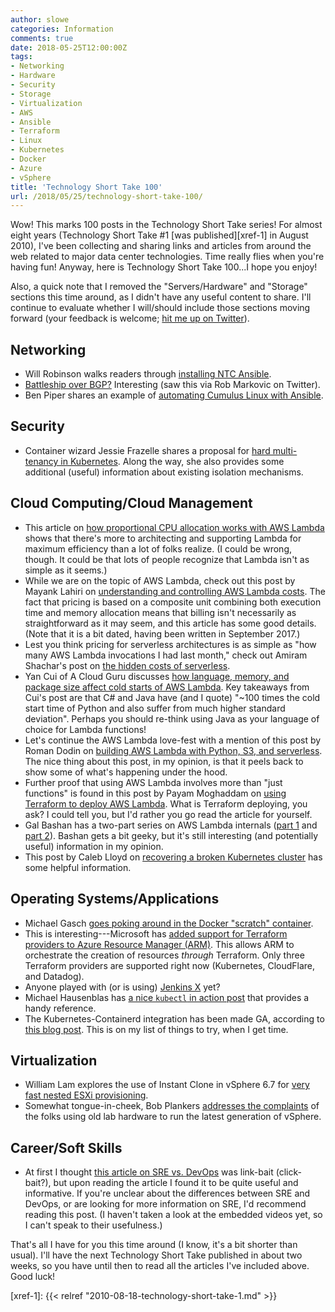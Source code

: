 ```yaml
---
author: slowe
categories: Information
comments: true
date: 2018-05-25T12:00:00Z
tags:
- Networking
- Hardware
- Security
- Storage
- Virtualization
- AWS
- Ansible
- Terraform
- Linux
- Kubernetes
- Docker
- Azure
- vSphere
title: 'Technology Short Take 100'
url: /2018/05/25/technology-short-take-100/
---
```


Wow! This marks 100 posts in the Technology Short Take series! For almost eight years (Technology Short Take #1 [was published][xref-1] in August 2010), I've been collecting and sharing links and articles from around the web related to major data center technologies. Time really flies when you're having fun! Anyway, here is Technology Short Take 100...I hope you enjoy!<!--more-->

Also, a quick note that I removed the "Servers/Hardware" and "Storage" sections this time around, as I didn't have any useful content to share. I'll continue to evaluate whether I will/should include those sections moving forward (your feedback is welcome; [hit me up on Twitter][link-22]).

## Networking

* Will Robinson walks readers through [installing NTC Ansible][link-5].
* [Battleship over BGP?][link-10] Interesting (saw this via Rob Markovic on Twitter).
* Ben Piper shares an example of [automating Cumulus Linux with Ansible][link-19].

## Security

* Container wizard Jessie Frazelle shares a proposal for [hard multi-tenancy in Kubernetes][link-15]. Along the way, she also provides some additional (useful) information about existing isolation mechanisms.

## Cloud Computing/Cloud Management

* This article on [how proportional CPU allocation works with AWS Lambda][link-1] shows that there's more to architecting and supporting Lambda for maximum efficiency than a lot of folks realize. (I could be wrong, though. It could be that lots of people recognize that Lambda isn't as simple as it seems.)
* While we are on the topic of AWS Lambda, check out this post by Mayank Lahiri on [understanding and controlling AWS Lambda costs][link-2]. The fact that pricing is based on a composite unit combining both execution time and memory allocation means that billing isn't necessarily as straightforward as it may seem, and this article has some good details. (Note that it is a bit dated, having been written in September 2017.)
* Lest you think pricing for serverless architectures is as simple as "how many AWS Lambda invocations I had last month," check out Amiram Shachar's post on [the hidden costs of serverless][link-7].
* Yan Cui of A Cloud Guru discusses [how language, memory, and package size affect cold starts of AWS Lambda][link-6]. Key takeaways from Cui's post are that C# and Java have (and I quote) "~100 times the cold start time of Python and also suffer from much higher standard deviation". Perhaps you should re-think using Java as your language of choice for Lambda functions!
* Let's continue the AWS Lambda love-fest with a mention of this post by Roman Dodin on [building AWS Lambda with Python, S3, and serverless][link-3]. The nice thing about this post, in my opinion, is that it peels back to show some of what's happening under the hood.
* Further proof that using AWS Lambda involves more than "just functions" is found in this post by Payam Moghaddam on [using Terraform to deploy AWS Lambda][link-4]. What is Terraform deploying, you ask? I could tell you, but I'd rather you go read the article for yourself.
* Gal Bashan has a two-part series on AWS Lambda internals ([part 1][link-8] and [part 2][link-9]). Bashan gets a bit geeky, but it's still interesting (and potentially useful) information in my opinion.
* This post by Caleb Lloyd on [recovering a broken Kubernetes cluster][link-11] has some helpful information.

## Operating Systems/Applications

* Michael Gasch [goes poking around in the Docker "scratch" container][link-13].
* This is interesting---Microsoft has [added support for Terraform providers to Azure Resource Manager (ARM)][link-14]. This allows ARM to orchestrate the creation of resources _through_ Terraform. Only three Terraform providers are supported right now (Kubernetes, CloudFlare, and Datadog).
* Anyone played with (or is using) [Jenkins X][link-16] yet?
* Michael Hausenblas has [a nice `kubectl` in action post][link-18] that provides a handy reference.
* The Kubernetes-Containerd integration has been made GA, according to [this blog post][link-21]. This is on my list of things to try, when I get time.

## Virtualization

* William Lam explores the use of Instant Clone in vSphere 6.7 for [very fast nested ESXi provisioning][link-12].
* Somewhat tongue-in-cheek, Bob Plankers [addresses the complaints][link-20] of the folks using old lab hardware to run the latest generation of vSphere.

## Career/Soft Skills

* At first I thought [this article on SRE vs. DevOps][link-17] was link-bait (click-bait?), but upon reading the article I found it to be quite useful and informative. If you're unclear about the differences between SRE and DevOps, or are looking for more information on SRE, I'd recommend reading this post. (I haven't taken a look at the embedded videos yet, so I can't speak to their usefulness.)

That's all I have for you this time around (I know, it's a bit shorter than usual). I'll have the next Technology Short Take published in about two weeks, so you have until then to read all the articles I've included above. Good luck!

[link-1]: https://engineering.opsgenie.com/how-does-proportional-cpu-allocation-work-with-aws-lambda-41cd44da3cac
[link-2]: https://serverless.com/blog/understanding-and-controlling-aws-lambda-costs/
[link-3]: https://netdevops.me/2017/building-aws-lambda-with-python-s3-and-serverless/
[link-4]: https://medium.com/build-acl/aws-lambda-deployment-with-terraform-24d36cc86533
[link-5]: http://www.oznetnerd.com/installing-ntc-ansible/
[link-6]: https://read.acloud.guru/does-coding-language-memory-or-package-size-affect-cold-starts-of-aws-lambda-a15e26d12c76
[link-7]: https://medium.com/@amiram_26122/the-hidden-costs-of-serverless-6ced7844780b
[link-8]: https://medium.com/epsagon/lambda-internals-exploring-aws-lambda-462f05f74076
[link-9]: https://medium.com/epsagon/aws-lambda-internals-part-2-going-deeper-1e12b9d2515f
[link-10]: https://blog.benjojo.co.uk/post/bgp-battleships
[link-11]: https://codefresh.io/Kubernetes-Tutorial/recover-broken-kubernetes-cluster/
[link-12]: https://www.virtuallyghetto.com/2018/05/leveraging-instant-clone-in-vsphere-6-7-for-extremely-fast-nested-esxi-provisioning.html
[link-13]: https://embano1.github.io/post/scratch/
[link-14]: https://azure.microsoft.com/en-us/blog/introducing-the-azure-terraform-resource-provider/
[link-15]: https://blog.jessfraz.com/post/hard-multi-tenancy-in-kubernetes/
[link-16]: https://jenkins-x.io/
[link-17]: https://cloudplatform.googleblog.com/2018/05/SRE-vs-DevOps-competing-standards-or-close-friends.html
[link-18]: http://mhausenblas.info/kubectl-in-action/
[link-19]: https://cumulusnetworks.com/blog/automating-cumulus-linux-ansible/
[link-20]: https://lonesysadmin.net/2018/05/24/vsphere-67-lab-parable/
[link-21]: https://kubernetes.io/blog/2018/05/24/kubernetes-containerd-integration-goes-ga/
[link-22]: https://twitter.com/scott_lowe
[xref-1]: {{< relref "2010-08-18-technology-short-take-1.md" >}}
